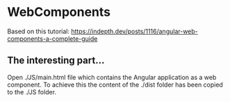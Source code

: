 # WebComponents

Based on this tutorial:
https://indepth.dev/posts/1116/angular-web-components-a-complete-guide

## The interesting part...
Open ./JS/main.html file which contains the Angular application as a web component.
To achieve this the content of the ./dist folder has been copied to the ./JS folder.
